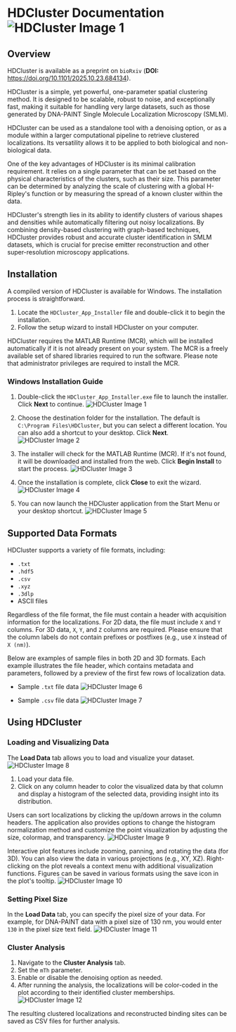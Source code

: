 # HDCluster Documentation  ![HDCluster Image 1](HDCluster_images/hdcluster-logo.png)

## Overview

HDCluster is available as a preprint on `bioRxiv` 
(**DOI:** https://doi.org/10.1101/2025.10.23.684134). 

HDCluster is a simple, yet powerful, one-parameter spatial clustering method. It is designed to be scalable, robust to noise, and exceptionally fast, making it suitable for handling very large datasets, such as those generated by DNA-PAINT Single Molecule Localization Microscopy (SMLM). 

HDCluster can be used as a standalone tool with a denoising option, or as a module within a larger computational pipeline to retrieve clustered localizations. Its versatility allows it to be applied to both biological and non-biological data.

One of the key advantages of HDCluster is its minimal calibration requirement. It relies on a single parameter that can be set based on the physical characteristics of the clusters, such as their size. This parameter can be determined by analyzing the scale of clustering with a global H-Ripley's function or by measuring the spread of a known cluster within the data.

HDCluster's strength lies in its ability to identify clusters of various shapes and densities while automatically filtering out noisy localizations. By combining density-based clustering with graph-based techniques, HDCluster provides robust and accurate cluster identification in SMLM datasets, which is crucial for precise emitter reconstruction and other super-resolution microscopy applications.

## Installation

A compiled version of HDCluster is available for  Windows. The installation process is straightforward.

1.  Locate the `HDCluster_App_Installer` file and double-click it to begin the installation.
2.  Follow the setup wizard to install HDCluster on your computer.

HDCluster requires the MATLAB Runtime (MCR), which will be installed automatically if it is not already present on your system. The MCR is a freely available set of shared libraries required to run the software. Please note that administrator privileges are required to install the MCR.

### Windows Installation Guide

1.  Double-click the `HDCluster_App_Installer.exe` file to launch the installer. Click **Next** to continue.
![HDCluster Image 1](HDCluster_images/img1.png)

3.  Choose the destination folder for the installation. The default is `C:\Program Files\HDCluster`, but you can select a different location. You can also add a shortcut to your desktop. Click **Next**.
![HDCluster Image 2](HDCluster_images/img2.png)

5.  The installer will check for the MATLAB Runtime (MCR). If it's not found, it will be downloaded and installed from the web. Click **Begin Install** to start the process.
![HDCluster Image 3](HDCluster_images/img3.png)

7.  Once the installation is complete, click **Close** to exit the wizard.
![HDCluster Image 4](HDCluster_images/img4.png)

9.  You can now launch the HDCluster application from the Start Menu or your desktop shortcut.
![HDCluster Image 5](HDCluster_images/img5.png)


## Supported Data Formats

HDCluster supports a variety of file formats, including:

*   `.txt`
*   `.hdf5`
*   `.csv`
*   `.xyz`
*   `.3dlp`
*   ASCII files

Regardless of the file format, the file must contain a header with acquisition information for the localizations. For 2D data, the file must include `X` and `Y` columns. For 3D data, `X`, `Y`, and `Z` columns are required. Please ensure that the column labels do not contain prefixes or postfixes (e.g., use `X` instead of `X (nm)`).

Below are examples of sample files in both 2D and 3D formats. Each example illustrates the file header, which contains metadata and parameters, followed by a preview of the first few rows of localization data.

*   Sample `.txt` file data
![HDCluster Image 6](HDCluster_images/img6.png)
 
*   Sample `.csv` file data
![HDCluster Image 7](HDCluster_images/img7.png)

## Using HDCluster

### Loading and Visualizing Data

The **Load Data** tab allows you to load and visualize your dataset. 
![HDCluster Image 8](HDCluster_images/img8.png)

1.  Load your data file.
2.  Click on any column header to color the visualized data by that column and display a histogram of the selected data, providing insight into its distribution.

Users can sort localizations by clicking the up/down arrows in the column headers. The application also provides options to change the histogram normalization method and customize the point visualization by adjusting the size, colormap, and transparency.
![HDCluster Image 9](HDCluster_images/img9.png)

Interactive plot features include zooming, panning, and rotating the data (for 3D). You can also view the data in various projections (e.g., XY, XZ). Right-clicking on the plot reveals a context menu with additional visualization functions. Figures can be saved in various formats using the save icon in the plot's tooltip.
![HDCluster Image 10](HDCluster_images/img10.png)

### Setting Pixel Size

In the **Load Data** tab, you can specify the pixel size of your data. For example, for DNA-PAINT data with a pixel size of 130 nm, you would enter `130` in the pixel size text field.
![HDCluster Image 11](HDCluster_images/img11.png)

### Cluster Analysis

1.  Navigate to the **Cluster Analysis** tab.
2.  Set the `mTh` parameter.
3.  Enable or disable the denoising option as needed.
4.  After running the analysis, the localizations will be color-coded in the plot according to their identified cluster memberships.
![HDCluster Image 12](HDCluster_images/img12.png)

The resulting clustered localizations and reconstructed binding sites can be saved as CSV files for further analysis.













